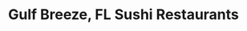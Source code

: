 ---
layout: city
title: Gulf Breeze, FL Sushi Restaurants
permalink: /florida/gulf-breeze/
stateAbbr: FL
stateName: Florida
cityName: Gulf Breeze

---